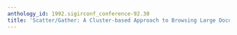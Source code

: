 ```yaml
---
anthology_id: 1992.sigirconf_conference-92.30
title: 'Scatter/Gather: A Cluster-based Approach to Browsing Large Document Collections'
---
```

